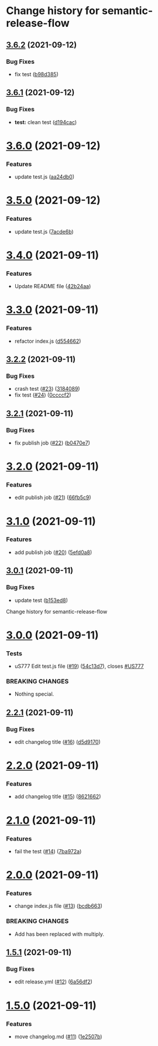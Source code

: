 # Change history for semantic-release-flow

## [3.6.2](https://github.com/ssergiyenko/semantic-release-flow/compare/v3.6.1...v3.6.2) (2021-09-12)


### Bug Fixes

* fix test ([b98d385](https://github.com/ssergiyenko/semantic-release-flow/commit/b98d38541f9820bb7febbfe445b53cc4d0b6d4b8))

## [3.6.1](https://github.com/ssergiyenko/semantic-release-flow/compare/v3.6.0...v3.6.1) (2021-09-12)


### Bug Fixes

* **test:** clean test ([d194cac](https://github.com/ssergiyenko/semantic-release-flow/commit/d194cac3211672309574c6df3a1a73e7e8089ca7))

# [3.6.0](https://github.com/ssergiyenko/semantic-release-flow/compare/v3.5.0...v3.6.0) (2021-09-12)


### Features

* update test.js ([aa24db0](https://github.com/ssergiyenko/semantic-release-flow/commit/aa24db080bb93380f66b694124ef9aef3f203eb0))

# [3.5.0](https://github.com/ssergiyenko/semantic-release-flow/compare/v3.4.0...v3.5.0) (2021-09-12)


### Features

* update test.js ([7acde6b](https://github.com/ssergiyenko/semantic-release-flow/commit/7acde6b9863a5fa51b1f5163849957ee7207b606))


# [3.4.0](https://github.com/ssergiyenko/semantic-release-flow/compare/v3.3.0...v3.4.0) (2021-09-11)


### Features

* Update README file ([42b24aa](https://github.com/ssergiyenko/semantic-release-flow/commit/42b24aa6eadf1a0c164717a0583795d1eef8ebc4))

# [3.3.0](https://github.com/ssergiyenko/semantic-release-flow/compare/v3.2.2...v3.3.0) (2021-09-11)


### Features

* refactor index.js ([d554662](https://github.com/ssergiyenko/semantic-release-flow/commit/d554662a9a6a3ab40bf296cd00b5fa75c99d611c))

## [3.2.2](https://github.com/ssergiyenko/semantic-release-flow/compare/v3.2.1...v3.2.2) (2021-09-11)


### Bug Fixes

* crash test ([#23](https://github.com/ssergiyenko/semantic-release-flow/issues/23)) ([3184089](https://github.com/ssergiyenko/semantic-release-flow/commit/3184089512b658d761579b6349bd43f9b260726f))
* fix test ([#24](https://github.com/ssergiyenko/semantic-release-flow/issues/24)) ([0ccccf2](https://github.com/ssergiyenko/semantic-release-flow/commit/0ccccf2d307eb6649efa996f518ad0f911960c10))

## [3.2.1](https://github.com/ssergiyenko/semantic-release-flow/compare/v3.2.0...v3.2.1) (2021-09-11)


### Bug Fixes

* fix publish job ([#22](https://github.com/ssergiyenko/semantic-release-flow/issues/22)) ([b0470e7](https://github.com/ssergiyenko/semantic-release-flow/commit/b0470e78e3d70e6ada08793e7787e175da4dc814))

# [3.2.0](https://github.com/ssergiyenko/semantic-release-flow/compare/v3.1.0...v3.2.0) (2021-09-11)


### Features

* edit publish job ([#21](https://github.com/ssergiyenko/semantic-release-flow/issues/21)) ([66fb5c9](https://github.com/ssergiyenko/semantic-release-flow/commit/66fb5c9b159c1f9d6d3a5e72313acbe12e153bbb))

# [3.1.0](https://github.com/ssergiyenko/semantic-release-flow/compare/v3.0.1...v3.1.0) (2021-09-11)


### Features

* add publish job ([#20](https://github.com/ssergiyenko/semantic-release-flow/issues/20)) ([5efd0a8](https://github.com/ssergiyenko/semantic-release-flow/commit/5efd0a8ee0078ce4ed814ef8ab10081e69c15faf))

## [3.0.1](https://github.com/ssergiyenko/semantic-release-flow/compare/v3.0.0...v3.0.1) (2021-09-11)


### Bug Fixes

* update test ([b153ed8](https://github.com/ssergiyenko/semantic-release-flow/commit/b153ed85a523b509c42bf20499f8e0ad3db6f050))

Change history for semantic-release-flow

# [3.0.0](https://github.com/ssergiyenko/semantic-release-flow/compare/v2.2.1...v3.0.0) (2021-09-11)


### Tests

* uS777 Edit test.js file ([#19](https://github.com/ssergiyenko/semantic-release-flow/issues/19)) ([54c13d7](https://github.com/ssergiyenko/semantic-release-flow/commit/54c13d7f21ec9a75f6325ab970dea38337f04705)), closes [#US777](https://github.com/ssergiyenko/semantic-release-flow/issues/US777)


### BREAKING CHANGES

* Nothing special.

## [2.2.1](https://github.com/ssergiyenko/semantic-release-flow/compare/v2.2.0...v2.2.1) (2021-09-11)


### Bug Fixes

* edit changelog title ([#16](https://github.com/ssergiyenko/semantic-release-flow/issues/16)) ([d5d9170](https://github.com/ssergiyenko/semantic-release-flow/commit/d5d917051d65410e9478e51d9efb4c3cfbdf7340))

# [2.2.0](https://github.com/ssergiyenko/semantic-release-flow/compare/v2.1.0...v2.2.0) (2021-09-11)


### Features

* add changelog title ([#15](https://github.com/ssergiyenko/semantic-release-flow/issues/15)) ([8621662](https://github.com/ssergiyenko/semantic-release-flow/commit/8621662af2acbcb364ffd83e86c31936b3996144))

# [2.1.0](https://github.com/ssergiyenko/semantic-release-flow/compare/v2.0.0...v2.1.0) (2021-09-11)


### Features

* fail the test ([#14](https://github.com/ssergiyenko/semantic-release-flow/issues/14)) ([7ba972a](https://github.com/ssergiyenko/semantic-release-flow/commit/7ba972a3a59be4144b7f41009e8803d351e1fecc))

# [2.0.0](https://github.com/ssergiyenko/semantic-release-flow/compare/v1.5.1...v2.0.0) (2021-09-11)


### Features

* change index.js file ([#13](https://github.com/ssergiyenko/semantic-release-flow/issues/13)) ([bcdb663](https://github.com/ssergiyenko/semantic-release-flow/commit/bcdb663c78470317b36f00a25ccf6ae80497a660))


### BREAKING CHANGES

* Add has been replaced with multiply.

## [1.5.1](https://github.com/ssergiyenko/semantic-release-flow/compare/v1.5.0...v1.5.1) (2021-09-11)


### Bug Fixes

* edit release.yml ([#12](https://github.com/ssergiyenko/semantic-release-flow/issues/12)) ([6a56df2](https://github.com/ssergiyenko/semantic-release-flow/commit/6a56df23ba5d6c251b026c392317febb3f7ca862))

# [1.5.0](https://github.com/ssergiyenko/semantic-release-flow/compare/v1.4.0...v1.5.0) (2021-09-11)


### Features

* move changelog.md ([#11](https://github.com/ssergiyenko/semantic-release-flow/issues/11)) ([1e2507b](https://github.com/ssergiyenko/semantic-release-flow/commit/1e2507b806c658ccd5e56a92ccaaad6697b23aff))
